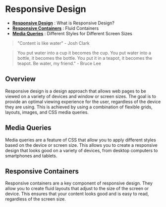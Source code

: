 # Responsive Design

- [**Responsive Design**](/Stage-7/responsive-desgin.md) : What is Responsive Design?
- [**Responsive Containers**](/Stage-7/responsive-containers.md) : Fluid Containers 
- [**Media Queries**](/Stage-7/media-queries.md) : Different Styles for Different Screen Sizes

> "Content is like water" - Josh Clark

> You put water into a cup it becomes the cup. You put water into a bottle, it becomes the bottle. You put it in a teapot, it becomes the teapot. Be water, my friend." - Bruce Lee

## Overview
Responsive design is a design approach that allows web pages to be viewed on a variety of devices and window or screen sizes. The goal is to provide an optimal viewing experience for the user, regardless of the device they are using. This is achieved by using a combination of flexible grids, layouts, images, and CSS media queries.

## Media Queries
Media queries are a feature of CSS that allow you to apply different styles based on the device or screen size. This allows you to create a responsive design that looks good on a variety of devices, from desktop computers to smartphones and tablets.

## Responsive Containers
Responsive containers are a key component of responsive design. They allow you to create fluid layouts that adjust to the size of the screen or device. This ensures that your content looks good and is easy to read, regardless of the screen size.

